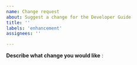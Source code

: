 ```yaml
---
name: Change request
about: Suggest a change for the Developer Guide
title: ''
labels: 'enhancement'
assignees: ''

---
```


**Describe what change you would like** :  
<!-- Describe below what change is needed -->

<!-- Add below any other context or screenshots about the change request -->
